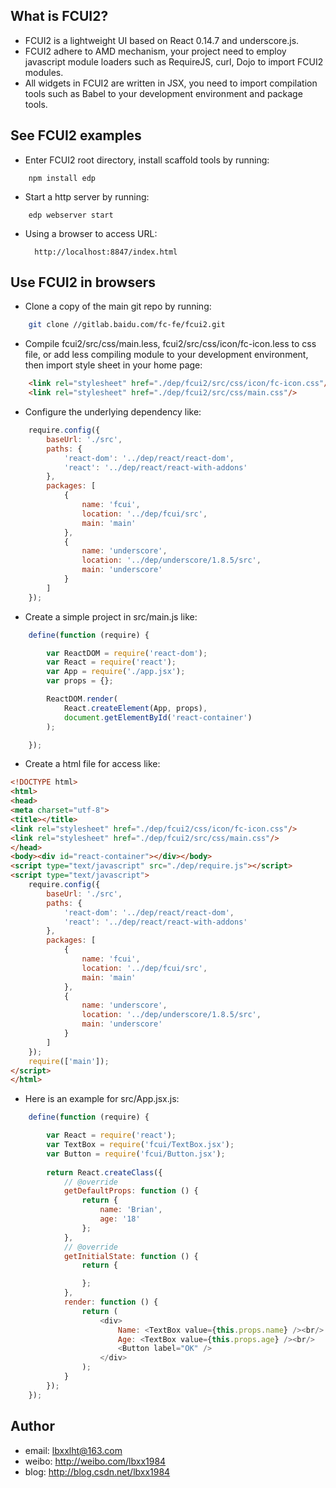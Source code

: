 ## What is FCUI2?

* FCUI2 is a lightweight UI based on React 0.14.7 and underscore.js.
* FCUI2 adhere to AMD mechanism, your project need to employ javascript module loaders such as RequireJS, curl, Dojo to import FCUI2 modules.
* All widgets in FCUI2 are written in JSX, you need to import compilation tools such as Babel to your development environment and package tools.

## See FCUI2 examples

* Enter FCUI2 root directory, install scaffold tools by running: 
```
    npm install edp
```

* Start a http server by running:
```
    edp webserver start
```

* Using a browser to access URL:

        http://localhost:8847/index.html


## Use FCUI2 in browsers

* Clone a copy of the main git repo by running:
```bash
    git clone //gitlab.baidu.com/fc-fe/fcui2.git
```

* Compile fcui2/src/css/main.less, fcui2/src/css/icon/fc-icon.less to css file, or add less compiling module to your development environment, then import style sheet in your home page:
```html
    <link rel="stylesheet" href="./dep/fcui2/src/css/icon/fc-icon.css"/>
    <link rel="stylesheet" href="./dep/fcui2/src/css/main.css"/>
```

* Configure the underlying dependency like:
```javascript
    require.config({
        baseUrl: './src',
        paths: {
            'react-dom': '../dep/react/react-dom',
            'react': '../dep/react/react-with-addons'
        },
        packages: [
            {
                name: 'fcui',
                location: '../dep/fcui/src',
                main: 'main'
            },
            {
                name: 'underscore',
                location: '../dep/underscore/1.8.5/src',
                main: 'underscore'
            }
        ]
    });
```

* Create a simple project in src/main.js like:
```javascript
    define(function (require) {

        var ReactDOM = require('react-dom');
        var React = require('react');
        var App = require('./app.jsx');
        var props = {};

        ReactDOM.render(
            React.createElement(App, props),
            document.getElementById('react-container')
        );

    });
```

* Create a html file for access like:
```html
<!DOCTYPE html>
<html>
<head>
<meta charset="utf-8">
<title></title>
<link rel="stylesheet" href="./dep/fcui2/css/icon/fc-icon.css"/>
<link rel="stylesheet" href="./dep/fcui2/src/css/main.css"/>
</head>
<body><div id="react-container"></div></body>
<script type="text/javascript" src="./dep/require.js"></script>
<script type="text/javascript">
    require.config({
        baseUrl: './src',
        paths: {
            'react-dom': '../dep/react/react-dom',
            'react': '../dep/react/react-with-addons'
        },
        packages: [
            {
                name: 'fcui',
                location: '../dep/fcui/src',
                main: 'main'
            },
            {
                name: 'underscore',
                location: '../dep/underscore/1.8.5/src',
                main: 'underscore'
            }
        ]
    });
    require(['main']);
</script>
</html>
```
* Here is an example for src/App.jsx.js:
```javascript
    define(function (require) {

        var React = require('react');
        var TextBox = require('fcui/TextBox.jsx');
        var Button = require('fcui/Button.jsx'); 
       
        return React.createClass({
            // @override
            getDefaultProps: function () {
                return {
                    name: 'Brian',
                    age: '18'
                };
            },
            // @override
            getInitialState: function () {
                return {

                };
            },
            render: function () {
                return (
                    <div>
                        Name: <TextBox value={this.props.name} /><br/>
                        Age: <TextBox value={this.props.age} /><br/>
                        <Button label="OK" />
                    </div>
                );
            }
        });
    });
```

## Author
* email: lbxxlht@163.com
* weibo: http://weibo.com/lbxx1984
* blog: http://blog.csdn.net/lbxx1984
